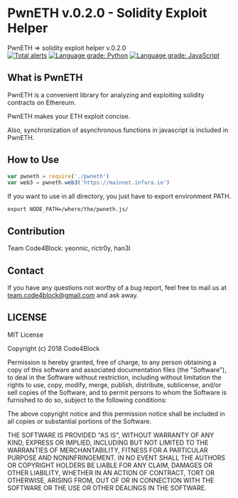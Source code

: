 # PwnETH v.0.2.0 - Solidity Exploit Helper
PwnETH => solidity exploit helper v.0.2.0    
[![Total alerts](https://img.shields.io/lgtm/alerts/g/TEAM-C4B/pwneth.svg?logo=lgtm&logoWidth=18)](https://lgtm.com/projects/g/TEAM-C4B/pwneth/alerts/)
[![Language grade: Python](https://img.shields.io/lgtm/grade/python/g/TEAM-C4B/pwneth.svg?logo=lgtm&logoWidth=18)](https://lgtm.com/projects/g/TEAM-C4B/pwneth/context:python)
[![Language grade: JavaScript](https://img.shields.io/lgtm/grade/javascript/g/TEAM-C4B/pwneth.svg?logo=lgtm&logoWidth=18)](https://lgtm.com/projects/g/TEAM-C4B/pwneth/context:javascript)
## What is PwnETH
PwnETH is a convenient library for analyzing and exploiting solidity contracts on Ethereum.

PwnETH makes your ETH exploit concise.

Also, synchronization of asynchronous functions in javascript is included in PwnETH.

## How to Use
```javascript
var pwneth = require('./pwneth')
var web3 = pwneth.web3('https://mainnet.infura.io')
```

If you want to use in all directory, you just have to export environment PATH.

```
export NODE_PATH=/where/the/pwneth.js/
```

## Contribution
Team Code4Block: yeonnic, rictr0y, han3l

## Contact
If you have any questions not worthy of a bug report, feel free to mail us at team.code4block@gmail.com and ask away.


## LICENSE
MIT License

Copyright (c) 2018 Code4Block

Permission is hereby granted, free of charge, to any person obtaining a copy
of this software and associated documentation files (the "Software"), to deal
in the Software without restriction, including without limitation the rights
to use, copy, modify, merge, publish, distribute, sublicense, and/or sell
copies of the Software, and to permit persons to whom the Software is
furnished to do so, subject to the following conditions:

The above copyright notice and this permission notice shall be included in all
copies or substantial portions of the Software.

THE SOFTWARE IS PROVIDED "AS IS", WITHOUT WARRANTY OF ANY KIND, EXPRESS OR
IMPLIED, INCLUDING BUT NOT LIMITED TO THE WARRANTIES OF MERCHANTABILITY,
FITNESS FOR A PARTICULAR PURPOSE AND NONINFRINGEMENT. IN NO EVENT SHALL THE
AUTHORS OR COPYRIGHT HOLDERS BE LIABLE FOR ANY CLAIM, DAMAGES OR OTHER
LIABILITY, WHETHER IN AN ACTION OF CONTRACT, TORT OR OTHERWISE, ARISING FROM,
OUT OF OR IN CONNECTION WITH THE SOFTWARE OR THE USE OR OTHER DEALINGS IN THE
SOFTWARE.
